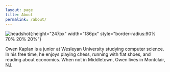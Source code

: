 ```yaml
---
layout: page
title: About
permalink: /about/
---
```


![headshot](/assets/img/headshot.jpeg){:height="247px" width="186px" style="border-radius:90% 70% 20% 20%"}

Owen Kaplan is a junior at Wesleyan University studying computer science. In his free time, he enjoys playing chess, running with flat shoes, and reading about economics. When not in Middletown, Owen lives in Montclair, NJ.

